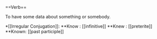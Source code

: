 ==Verb==

To have some data about something or somebody.

*[[Irregular Conjugation]]:
**Know : [[infinitive]]
**Knew : [[preterite]] 
**Known: [[past participle]]